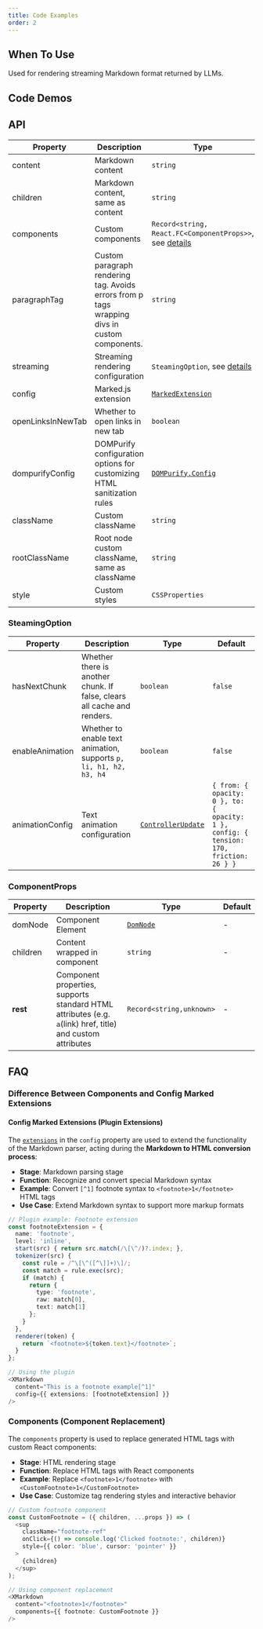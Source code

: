 ```yaml
---
title: Code Examples
order: 2
---
```


## When To Use

Used for rendering streaming Markdown format returned by LLMs.

## Code Demos

<!-- prettier-ignore -->
<code src="./demo/codeDemo/basic.tsx" description="Basic Markdown syntax rendering." title="Basic Usage"></code>
<code src="./demo/codeDemo/streaming.tsx" description="Streaming conversation with `Bubble`." title="Streaming Rendering"></code>
<code src="./demo/codeDemo/components.tsx" description="Custom component rendering tags." title="Custom Components"></code>
<code src="./demo/codeDemo/supersets.tsx" description="Rendering with plugins." title="Plugin Usage"></code>
<code src="./demo/codeDemo/plugin.tsx" title="Custom Extension Plugin"></code>
<code src="./demo/codeDemo/xss.tsx" title="XSS Protection"></code>
<code src="./demo/codeDemo/open-links-in-new-tab.tsx" description="Open links in new tab." title="Open Links in New Tab"></code>

## API

<!-- prettier-ignore -->
| Property | Description | Type | Default |
| --- | --- | --- | --- |
| content | Markdown content | `string` | - |
| children | Markdown content, same as content | `string` | - |
| components | Custom components | `Record<string, React.FC<ComponentProps>>`, see [details](/markdowns/components) | - |
| paragraphTag | Custom paragraph rendering tag. Avoids errors from p tags wrapping divs in custom components. | `string` | `p` |
| streaming | Streaming rendering configuration | `SteamingOption`, see [details](/markdowns/streaming) | - |
| config | Marked.js extension | [`MarkedExtension`](https://marked.js.org/using_advanced#options) | `{ gfm: true }` |
| openLinksInNewTab | Whether to open links in new tab | `boolean` | `false` |
| dompurifyConfig | DOMPurify configuration options for customizing HTML sanitization rules | [`DOMPurify.Config`](https://github.com/cure53/DOMPurify#can-i-configure-dompurify) | - |
| className | Custom className | `string` | - |
| rootClassName | Root node custom className, same as className | `string` | - |
| style | Custom styles | `CSSProperties` | - |

### SteamingOption

| Property | Description | Type | Default |
| --- | --- | --- | --- |
| hasNextChunk | Whether there is another chunk. If false, clears all cache and renders. | `boolean` | `false` |
| enableAnimation | Whether to enable text animation, supports `p, li, h1, h2, h3, h4` | `boolean` | `false` |
| animationConfig | Text animation configuration | [`ControllerUpdate`](https://react-spring.dev/docs/typescript#controllerupdate) | `{ from: { opacity: 0 }, to: { opacity: 1 }, config: { tension: 170, friction: 26 } }` |

### ComponentProps

| Property | Description | Type | Default |
| --- | --- | --- | --- |
| domNode | Component Element | [`DomNode`](https://github.com/remarkablemark/html-react-parser?tab=readme-ov-file#replace) | - |
| children | Content wrapped in component | `string` | - |
| **rest** | Component properties, supports standard HTML attributes (e.g. `a`(link) href, title) and custom attributes | `Record<string,unknown>` | - |

## FAQ

### Difference Between Components and Config Marked Extensions

#### Config Marked Extensions (Plugin Extensions)

The [`extensions`](https://marked.js.org/using_pro#extensions) in the `config` property are used to extend the functionality of the Markdown parser, acting during the **Markdown to HTML conversion process**:

- **Stage**: Markdown parsing stage
- **Function**: Recognize and convert special Markdown syntax
- **Example**: Convert `[^1]` footnote syntax to `<footnote>1</footnote>` HTML tags
- **Use Case**: Extend Markdown syntax to support more markup formats

```typescript
// Plugin example: Footnote extension
const footnoteExtension = {
  name: 'footnote',
  level: 'inline',
  start(src) { return src.match(/\[\^/)?.index; },
  tokenizer(src) {
    const rule = /^\[\^([^\]]+)\]/;
    const match = rule.exec(src);
    if (match) {
      return {
        type: 'footnote',
        raw: match[0],
        text: match[1]
      };
    }
  },
  renderer(token) {
    return `<footnote>${token.text}</footnote>`;
  }
};

// Using the plugin
<XMarkdown
  content="This is a footnote example[^1]"
  config={{ extensions: [footnoteExtension] }}
/>
```

### Components (Component Replacement)

The `components` property is used to replace generated HTML tags with custom React components:

- **Stage**: HTML rendering stage
- **Function**: Replace HTML tags with React components
- **Example**: Replace `<footnote>1</footnote>` with `<CustomFootnote>1</CustomFootnote>`
- **Use Case**: Customize tag rendering styles and interactive behavior

```typescript
// Custom footnote component
const CustomFootnote = ({ children, ...props }) => (
  <sup
    className="footnote-ref"
    onClick={() => console.log('Clicked footnote:', children)}
    style={{ color: 'blue', cursor: 'pointer' }}
  >
    {children}
  </sup>
);

// Using component replacement
<XMarkdown
  content="<footnote>1</footnote>"
  components={{ footnote: CustomFootnote }}
/>
```
